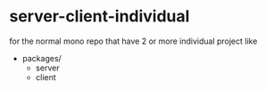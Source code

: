 # server-client-individual

for the normal mono repo that have 2 or more individual project like

- packages/
  - server
  - client

